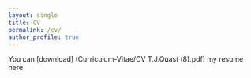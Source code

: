 ```yaml
---
layout: single
title: CV
permalink: /cv/
author_profile: true
---
```


You can [download] (Curriculum-Vitae/CV T.J.Quast (8).pdf) my resume here
